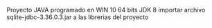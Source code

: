 Proyecto JAVA programado en WIN 10 64 bits
JDK 8
importar archivo sqlite-jdbc-3.36.0.3.jar a las librerias del proyecto


